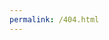```yaml
---
permalink: /404.html
---
```

<!doctype html>
<html lang="en">
<head>
  <meta charset="utf-8">
  <title>Ships: The Game</title>
  <base href="/">
  <meta name="viewport" content="width=device-width, initial-scale=1">
  <link rel="icon" type="image/x-icon" href="assets/img/favicon.ico">
</head>
<body>
  <app-root></app-root>
</body>
</html>
